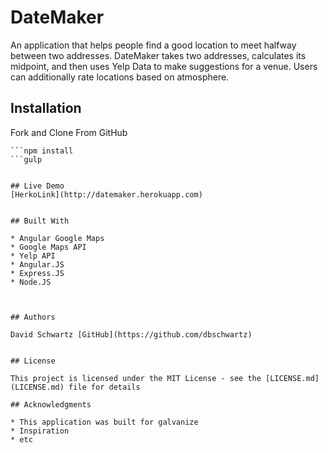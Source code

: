 # DateMaker

An application that helps people find a good location to meet halfway between two addresses. DateMaker takes two addresses, calculates its midpoint, and then uses Yelp Data to make suggestions for a venue. Users can additionally rate locations based on atmosphere.


## Installation

Fork and Clone From GitHub
```Command Line
```npm install 
```gulp


## Live Demo
[HerkoLink](http://datemaker.herokuapp.com)


## Built With

* Angular Google Maps
* Google Maps API
* Yelp API
* Angular.JS
* Express.JS
* Node.JS



## Authors

David Schwartz [GitHub](https://github.com/dbschwartz)


## License

This project is licensed under the MIT License - see the [LICENSE.md](LICENSE.md) file for details

## Acknowledgments

* This application was built for galvanize
* Inspiration
* etc
